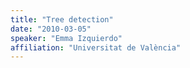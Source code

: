 ```yaml
---
title: "Tree detection"
date: "2010-03-05"
speaker: "Emma Izquierdo"
affiliation: "Universitat de València"
---
```

